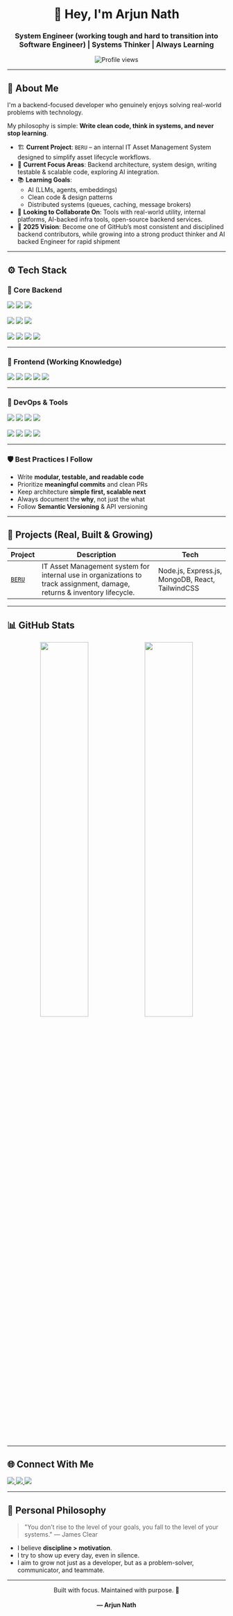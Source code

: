 <h1 align="center">👋 Hey, I'm Arjun Nath</h1>
<h3 align="center">System Engineer (working tough and hard to transition into Software Engineer) | Systems Thinker | Always Learning</h3>

<p align="center">
  <img src="https://komarev.com/ghpvc/?username=Kuromi1234&label=Profile%20views&color=0e75b6&style=flat" alt="Profile views" />
</p>

---

## 🧭 About Me

I'm a backend-focused developer who genuinely enjoys solving real-world problems with technology.

My philosophy is simple: **Write clean code, think in systems, and never stop learning**.

- 🏗️ **Current Project**: `BERU` – an internal IT Asset Management System designed to simplify asset lifecycle workflows.
- 📍 **Current Focus Areas**: Backend architecture, system design, writing testable & scalable code, exploring AI integration.
- 📚 **Learning Goals**: 
  - AI (LLMs, agents, embeddings)
  - Clean code & design patterns
  - Distributed systems (queues, caching, message brokers)
- 🤝 **Looking to Collaborate On**: Tools with real-world utility, internal platforms, AI-backed infra tools, open-source backend services.
- 🎯 **2025 Vision**: Become one of GitHub’s most consistent and disciplined backend contributors, while growing into a strong product thinker and AI backed Engineer for rapid shipment 

---

## ⚙️ Tech Stack

### 🧠 Core Backend

<p>
  <img src="https://img.shields.io/badge/JavaScript-F7DF1E?style=for-the-badge&logo=javascript&logoColor=black" />
  <img src="https://img.shields.io/badge/TypeScript-3178C6?style=for-the-badge&logo=typescript&logoColor=white" />
  <img src="https://img.shields.io/badge/Python-3776AB?style=for-the-badge&logo=python&logoColor=white" />
  <br/><br/>
  <img src="https://img.shields.io/badge/Node.js-339933?style=for-the-badge&logo=node.js&logoColor=white" />
  <img src="https://img.shields.io/badge/Express.js-000000?style=for-the-badge&logo=express&logoColor=white" />
  <img src="https://img.shields.io/badge/Next.js-000000?style=for-the-badge&logo=next.js&logoColor=white" />
  <br/><br/>
  <img src="https://img.shields.io/badge/MongoDB-47A248?style=for-the-badge&logo=mongodb&logoColor=white" />
  <img src="https://img.shields.io/badge/MySQL-005C84?style=for-the-badge&logo=mysql&logoColor=white" />
  <img src="https://img.shields.io/badge/JWT-black?style=for-the-badge&logo=jsonwebtokens&logoColor=white" />
  <img src="https://img.shields.io/badge/Postman-FF6C37?style=for-the-badge&logo=postman&logoColor=white" />
</p>

---

### 🧱 Frontend (Working Knowledge)

<p>
  <img src="https://img.shields.io/badge/React-20232A?style=for-the-badge&logo=react&logoColor=61DAFB" />
  <img src="https://img.shields.io/badge/Vite-646CFF?style=for-the-badge&logo=vite&logoColor=white" />
  <img src="https://img.shields.io/badge/TailwindCSS-06B6D4?style=for-the-badge&logo=tailwindcss&logoColor=white" />
  <img src="https://img.shields.io/badge/Framer%20Motion-EF008F?style=for-the-badge&logo=framer&logoColor=white" />
  <img src="https://img.shields.io/badge/Figma-000000?style=for-the-badge&logo=figma&logoColor=white" />
</p>

---

### 🧰 DevOps & Tools

<p>
  <img src="https://img.shields.io/badge/Git-F05032?style=for-the-badge&logo=git&logoColor=white" />
  <img src="https://img.shields.io/badge/GitHub-181717?style=for-the-badge&logo=github&logoColor=white" />
  <img src="https://img.shields.io/badge/GitHub%20Actions-2088FF?style=for-the-badge&logo=github-actions&logoColor=white" />
  <img src="https://img.shields.io/badge/VSCode-007ACC?style=for-the-badge&logo=visual-studio-code&logoColor=white" />
  <br/><br/>
  <img src="https://img.shields.io/badge/Vercel-000000?style=for-the-badge&logo=vercel&logoColor=white" />
  <img src="https://img.shields.io/badge/Render-46E3B7?style=for-the-badge&logo=render&logoColor=white" />
  <img src="https://img.shields.io/badge/Netlify-00C7B7?style=for-the-badge&logo=netlify&logoColor=white" />
  <img src="https://img.shields.io/badge/Railway-0B0D0E?style=for-the-badge&logo=railway&logoColor=white" />
</p>

---

### 🛡️ Best Practices I Follow

- Write **modular, testable, and readable code**
- Prioritize **meaningful commits** and clean PRs
- Keep architecture **simple first, scalable next**
- Always document the **why**, not just the what
- Follow **Semantic Versioning** & API versioning

---

## 🚧 Projects (Real, Built & Growing)

| Project | Description | Tech |
|--------|-------------|------|
| [`BERU`](https://github.com/Kuromi1234/Beru) | IT Asset Management system for internal use in organizations to track assignment, damage, returns & inventory lifecycle. | Node.js, Express.js, MongoDB, React, TailwindCSS |

---

## 📊 GitHub Stats

<p align="center">
  <img src="https://github-readme-stats.vercel.app/api?username=Kuromi1234&show_icons=true&theme=default&hide_border=true" width="47%" />
  <img src="https://github-readme-streak-stats.herokuapp.com/?user=Kuromi1234&theme=default&hide_border=true" width="47%" />
</p>

---

## 🌐 Connect With Me

<p align="left">
  <a href="https://www.linkedin.com/in/arjun-nath-9b436823a/" target="_blank">
    <img src="https://img.shields.io/badge/LinkedIn-Arjun%20Nath-blue?style=for-the-badge&logo=linkedin&logoColor=white" />
  </a>
  <a href="https://instagram.com/" target="_blank">
    <img src="https://img.shields.io/badge/Instagram-arjun__dev-E4405F?style=for-the-badge&logo=instagram&logoColor=white" />
  </a>
  <a href="https://youtube.com/" target="_blank">
    <img src="https://img.shields.io/badge/YouTube-Arjun%20Nath-red?style=for-the-badge&logo=youtube&logoColor=white" />
  </a>
</p>

---

## 💭 Personal Philosophy

> "You don’t rise to the level of your goals, you fall to the level of your systems." — James Clear

- I believe **discipline > motivation**.
- I try to show up every day, even in silence.
- I aim to grow not just as a developer, but as a problem-solver, communicator, and teammate.

---

<p align="center">
  Built with focus. Maintained with purpose. 🚀 <br/><br/>
  <b>— Arjun Nath</b>
</p>
